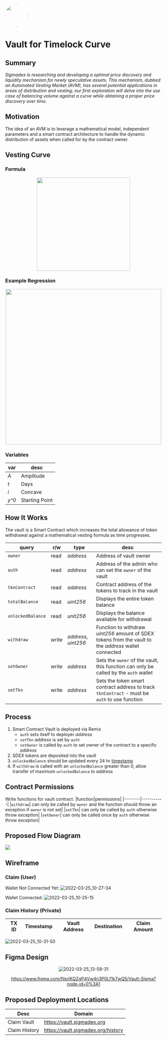 <img src="https://user-images.githubusercontent.com/33762147/155625647-55c69f06-e0ea-44a8-a425-7aa086c329c5.png" style="border-radius:50%;width:72px;">

# Vault for Timelock Curve

## Summary
<em>Sigmadex is researching and developing a optimal price discovery and liquidity mechanism for newly speculative assets. This mechanism, dubbed an Automated Vesting Market (AVM), has several potential applications in areas of distribution and vesting; our first exploration will delve into the use case of balancing volume against a curve while obtaining a proper price discovery over time.</em>

## Motivation
The idea of an AVM is to leverage a mathematical model, independent parameters and a smart contract architecture to handle the dynamic distribution of assets when called for by the contract owner.

## Vesting Curve
### Formula

<p align="center">
<img src="https://render.githubusercontent.com/render/math?math=A\left(\left(1-y_{0}\right)\cdot\left(1-i^{\left(-x\right)}\right)\cdot\left(\frac{1}{1-i^{-t}}\right)+y_{0}\right)" style="width:300px;">
</p>

### Example Regression

<p align="center">
<img src="https://user-images.githubusercontent.com/33762147/155788169-8b64b219-8474-4ed5-95d0-a21994a9645f.png" style="width:500px;">
</p>

### Variables
<div align="center">

| var | desc |   
| --- | ---  |
|<em>A</em>  |Amplitude  |
|<em>t</em>  |Days       |
|<em>i</em>  |Concave    |
|<em>y^0</em>|Starting Point|

</div>

## How It Works
The vault is a Smart Contract which increases the total allowance of token withdrawal against a mathematical vesting formula as time progresses.

|query|r/w|type|desc|
|----------|----|-------|----------------------|
|`owner`   |read|<em>address</em>|Address of vault owner|
|`auth`    |read|<em>address</em>|Address of the admin who can set the `owner` of the vault|
|`tknContract`  |read|<em>address</em>|Contract address of the tokens to track in the vault|
|`totalBalance` |read|<em>uint256</em>|Displays the entire token balance|
|`unlockedBalance`|read|<em>unit256</em>|Displays the balance available for withdrawal|
|`withdraw`|write|<em>address</em>, <em>uint256</em>|Function to withdraw <em>uint256</em> amount of SDEX tokens from the vault to the <em>address</em> wallet connected|
|`setOwner`|write|<em>address</em>|Sets the `owner` of the vault, this function can only be called by the `auth` wallet|
|`setTkn`|write|<em>address</em>|Sets the token smart contract address to track `tknContract` - must be `auth` to use function|

## Process
1. Smart Contract Vault is deployed via Remix
   - `auth` sets itself to deployer <em>address</em>
   - `setTkn` <em>address</em> is set by `auth`
   - `setOwner` is called by `auth` to set owner of the contract to a specific <em>address</em>
2. SDEX tokens are deposited into the vault
4. `unlockedBalance` should be updated every 24 hr [timestamp]
5. If `withdraw` is called with an `unlockedBalance` greater than 0, allow transfer of maximum `unlockedBalance` to <em>address</em>

## Contract Permissions

Write functions for vault contract.
|function|permissions|
|--------|-----------|
|`withdraw`| can only be called by `owner` and the function should throw an exception if `owner` is not set|
|`setTkn`| can only be called by `auth` otherwise throw exception|
|`setOwner`| can only be called once by `auth` otherwise throw exception|

## Proposed Flow Diagram

<img src="https://user-images.githubusercontent.com/33762147/155869551-3615c0a0-f339-4216-866d-68798a03719b.png">

## Wireframe

### Claim (User)
Wallet Not Connected Yet:
![2022-03-25_10-27-34](https://user-images.githubusercontent.com/33762147/160161655-13d0358a-b071-42e3-87a9-64ad5f61fc48.jpg)

Wallet Connected:
![2022-03-25_10-25-15](https://user-images.githubusercontent.com/33762147/160161283-9269442d-c41d-48fc-9b41-b814e898096b.jpg)

### Claim History (Private)

<div align="center">
   
|TX ID|Timestamp|Vault Address|Destination|Claim Amount|
|-----|---------|-------------|----------|-------------|
   
</div>

![2022-03-25_10-31-50](https://user-images.githubusercontent.com/33762147/160162271-12b47497-39d2-481d-85cc-dc0037b888c7.jpg)
   
## Figma Design

<div align="center">
   
![2022-03-25_13-58-31](https://user-images.githubusercontent.com/33762147/160192646-907ba8cc-cf29-4710-be6d-53b08b882b9b.jpg)
   
https://www.figma.com/file/jKQZgP4Vw4n3P0Lf1k7wQ5/Vault-Sigma?node-id=0%3A1
</div>

## Proposed Deployment Locations

|Desc|Domain|
|-------|-----------|
|Claim Vault|https://vault.sigmadex.org|
|Claim History|https://vault.sigmadex.org/history|

[timestamp]: https://support.avax.network/en/articles/5106526-measuring-time-in-smart-contracts
